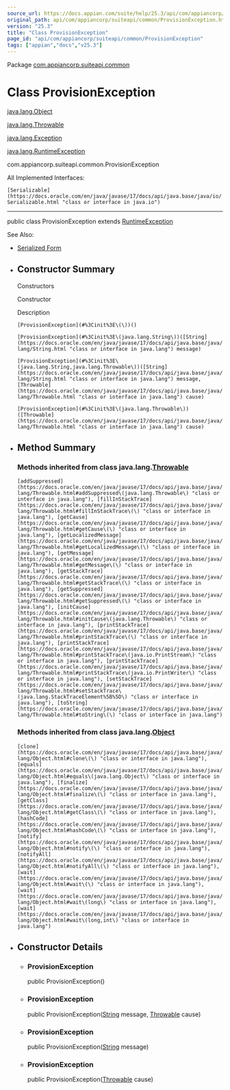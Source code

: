 ```yaml
---
source_url: https://docs.appian.com/suite/help/25.3/api/com/appiancorp/suiteapi/common/ProvisionException.html
original_path: api/com/appiancorp/suiteapi/common/ProvisionException.html
version: "25.3"
title: "Class ProvisionException"
page_id: "api/com/appiancorp/suiteapi/common/ProvisionException"
tags: ["appian","docs","v25.3"]
---
```



Package [com.appiancorp.suiteapi.common](package-summary.html)

# Class ProvisionException

[java.lang.Object](https://docs.oracle.com/en/java/javase/17/docs/api/java.base/java/lang/Object.html "class or interface in java.lang")

[java.lang.Throwable](https://docs.oracle.com/en/java/javase/17/docs/api/java.base/java/lang/Throwable.html "class or interface in java.lang")

[java.lang.Exception](https://docs.oracle.com/en/java/javase/17/docs/api/java.base/java/lang/Exception.html "class or interface in java.lang")

[java.lang.RuntimeException](https://docs.oracle.com/en/java/javase/17/docs/api/java.base/java/lang/RuntimeException.html "class or interface in java.lang")

com.appiancorp.suiteapi.common.ProvisionException

All Implemented Interfaces:

`[Serializable](https://docs.oracle.com/en/java/javase/17/docs/api/java.base/java/io/Serializable.html "class or interface in java.io")`

* * *

public class ProvisionException extends [RuntimeException](https://docs.oracle.com/en/java/javase/17/docs/api/java.base/java/lang/RuntimeException.html "class or interface in java.lang")

See Also:

-   [Serialized Form](../../../../serialized-form.html#com.appiancorp.suiteapi.common.ProvisionException)

-   ## Constructor Summary

    Constructors

    Constructor

    Description

    `[ProvisionException](#%3Cinit%3E\(\))()`

    `[ProvisionException](#%3Cinit%3E\(java.lang.String\))([String](https://docs.oracle.com/en/java/javase/17/docs/api/java.base/java/lang/String.html "class or interface in java.lang") message)`

    `[ProvisionException](#%3Cinit%3E\(java.lang.String,java.lang.Throwable\))([String](https://docs.oracle.com/en/java/javase/17/docs/api/java.base/java/lang/String.html "class or interface in java.lang") message, [Throwable](https://docs.oracle.com/en/java/javase/17/docs/api/java.base/java/lang/Throwable.html "class or interface in java.lang") cause)`

    `[ProvisionException](#%3Cinit%3E\(java.lang.Throwable\))([Throwable](https://docs.oracle.com/en/java/javase/17/docs/api/java.base/java/lang/Throwable.html "class or interface in java.lang") cause)`

-   ## Method Summary

    ### Methods inherited from class java.lang.[Throwable](https://docs.oracle.com/en/java/javase/17/docs/api/java.base/java/lang/Throwable.html "class or interface in java.lang")

    `[addSuppressed](https://docs.oracle.com/en/java/javase/17/docs/api/java.base/java/lang/Throwable.html#addSuppressed\(java.lang.Throwable\) "class or interface in java.lang"), [fillInStackTrace](https://docs.oracle.com/en/java/javase/17/docs/api/java.base/java/lang/Throwable.html#fillInStackTrace\(\) "class or interface in java.lang"), [getCause](https://docs.oracle.com/en/java/javase/17/docs/api/java.base/java/lang/Throwable.html#getCause\(\) "class or interface in java.lang"), [getLocalizedMessage](https://docs.oracle.com/en/java/javase/17/docs/api/java.base/java/lang/Throwable.html#getLocalizedMessage\(\) "class or interface in java.lang"), [getMessage](https://docs.oracle.com/en/java/javase/17/docs/api/java.base/java/lang/Throwable.html#getMessage\(\) "class or interface in java.lang"), [getStackTrace](https://docs.oracle.com/en/java/javase/17/docs/api/java.base/java/lang/Throwable.html#getStackTrace\(\) "class or interface in java.lang"), [getSuppressed](https://docs.oracle.com/en/java/javase/17/docs/api/java.base/java/lang/Throwable.html#getSuppressed\(\) "class or interface in java.lang"), [initCause](https://docs.oracle.com/en/java/javase/17/docs/api/java.base/java/lang/Throwable.html#initCause\(java.lang.Throwable\) "class or interface in java.lang"), [printStackTrace](https://docs.oracle.com/en/java/javase/17/docs/api/java.base/java/lang/Throwable.html#printStackTrace\(\) "class or interface in java.lang"), [printStackTrace](https://docs.oracle.com/en/java/javase/17/docs/api/java.base/java/lang/Throwable.html#printStackTrace\(java.io.PrintStream\) "class or interface in java.lang"), [printStackTrace](https://docs.oracle.com/en/java/javase/17/docs/api/java.base/java/lang/Throwable.html#printStackTrace\(java.io.PrintWriter\) "class or interface in java.lang"), [setStackTrace](https://docs.oracle.com/en/java/javase/17/docs/api/java.base/java/lang/Throwable.html#setStackTrace\(java.lang.StackTraceElement%5B%5D\) "class or interface in java.lang"), [toString](https://docs.oracle.com/en/java/javase/17/docs/api/java.base/java/lang/Throwable.html#toString\(\) "class or interface in java.lang")`

    ### Methods inherited from class java.lang.[Object](https://docs.oracle.com/en/java/javase/17/docs/api/java.base/java/lang/Object.html "class or interface in java.lang")

    `[clone](https://docs.oracle.com/en/java/javase/17/docs/api/java.base/java/lang/Object.html#clone\(\) "class or interface in java.lang"), [equals](https://docs.oracle.com/en/java/javase/17/docs/api/java.base/java/lang/Object.html#equals\(java.lang.Object\) "class or interface in java.lang"), [finalize](https://docs.oracle.com/en/java/javase/17/docs/api/java.base/java/lang/Object.html#finalize\(\) "class or interface in java.lang"), [getClass](https://docs.oracle.com/en/java/javase/17/docs/api/java.base/java/lang/Object.html#getClass\(\) "class or interface in java.lang"), [hashCode](https://docs.oracle.com/en/java/javase/17/docs/api/java.base/java/lang/Object.html#hashCode\(\) "class or interface in java.lang"), [notify](https://docs.oracle.com/en/java/javase/17/docs/api/java.base/java/lang/Object.html#notify\(\) "class or interface in java.lang"), [notifyAll](https://docs.oracle.com/en/java/javase/17/docs/api/java.base/java/lang/Object.html#notifyAll\(\) "class or interface in java.lang"), [wait](https://docs.oracle.com/en/java/javase/17/docs/api/java.base/java/lang/Object.html#wait\(\) "class or interface in java.lang"), [wait](https://docs.oracle.com/en/java/javase/17/docs/api/java.base/java/lang/Object.html#wait\(long\) "class or interface in java.lang"), [wait](https://docs.oracle.com/en/java/javase/17/docs/api/java.base/java/lang/Object.html#wait\(long,int\) "class or interface in java.lang")`

-   ## Constructor Details

    -   ### ProvisionException

        public ProvisionException()

    -   ### ProvisionException

        public ProvisionException([String](https://docs.oracle.com/en/java/javase/17/docs/api/java.base/java/lang/String.html "class or interface in java.lang") message, [Throwable](https://docs.oracle.com/en/java/javase/17/docs/api/java.base/java/lang/Throwable.html "class or interface in java.lang") cause)

    -   ### ProvisionException

        public ProvisionException([String](https://docs.oracle.com/en/java/javase/17/docs/api/java.base/java/lang/String.html "class or interface in java.lang") message)

    -   ### ProvisionException

        public ProvisionException([Throwable](https://docs.oracle.com/en/java/javase/17/docs/api/java.base/java/lang/Throwable.html "class or interface in java.lang") cause)